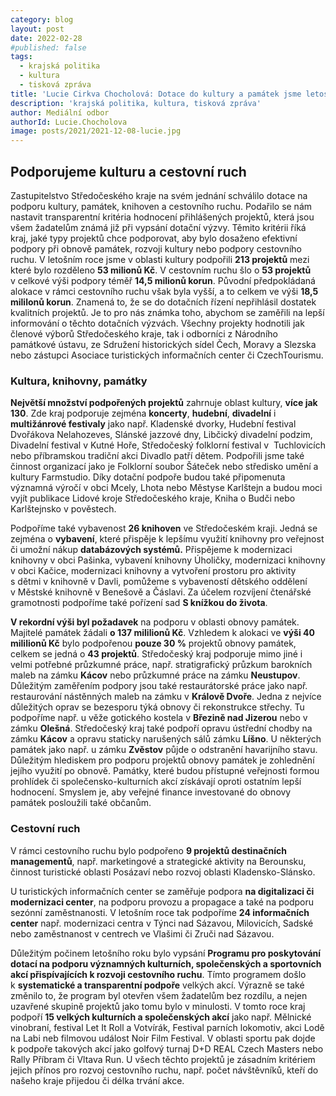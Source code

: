 ```yaml
---
category: blog
layout: post
date: 2022-02-28
#published: false
tags: 
  - krajská politika
  - kultura
  - tisková zpráva
title: 'Lucie Cirkva Chocholová: Dotace do kultury a památek jsme letos rozdělili již v únoru!'
description: 'krajská politika, kultura, tisková zpráva'
author: Mediální odbor
authorId: Lucie.Chocholova
image: posts/2021/2021-12-08-lucie.jpg
---
```


## Podporujeme kulturu a cestovní ruch
Zastupitelstvo Středočeského kraje na svém jednání schválilo dotace na podporu kultury, památek, knihoven a cestovního ruchu. Podařilo se nám nastavit transparentní kritéria 
hodnocení přihlášených projektů, která jsou všem žadatelům známá již při vypsání dotační výzvy. Těmito kritérii říká kraj, jaké typy projektů chce podporovat, aby bylo dosaženo 
efektivní podpory při obnově památek, rozvoji kultury nebo podpory cestovního ruchu. V letošním roce jsme v oblasti kultury podpořili **213 projektů** mezi které bylo rozděleno 
**53 milionů Kč**. V cestovním ruchu šlo o **53 projektů** v celkové výši podpory téměř **14,5 milionů korun**. Původní předpokládaná alokace v rámci cestovního ruchu však byla vyšší, 
a to celkem ve výši **18,5 mililonů korun**. Znamená to, že se do dotačních řízení nepřihlásil dostatek kvalitních projektů. Je to pro nás známka toho, abychom se zaměřili na lepší 
informování o těchto dotačních výzvách. Všechny projekty hodnotili jak členové výborů Středočeského kraje, tak i odborníci z Národního památkové ústavu, ze Sdružení 
historických sídel Čech, Moravy a Slezska nebo zástupci Asociace turistických informačních center či CzechTourismu. 

### Kultura, knihovny, památky
**Největší množství podpořených projektů** zahrnuje oblast kultury, **více jak 130**. Zde kraj podporuje zejména **koncerty**, **hudební**, **divadelní** i **multižánrové festivaly** jako např. 
Kladenské dvorky, Hudební festival Dvořákova Nelahozeves, Slánské jazzové dny, Libčický divadelní podzim, Divadelní festival v Kutné Hoře, Středočeský folklorní festival v 
Tuchlovicích nebo příbramskou tradiční akci Divadlo patří dětem. Podpořili jsme také činnost organizací jako je Folklorní soubor Šáteček nebo středisko umění a kultury 
Farmstudio. Díky dotační podpoře budou také připomenuta významná výročí v obci Mcely, Lhota nebo Městyse Karlštejn a budou moci vyjít publikace Lidové kroje Středočeského kraje,
Kniha o Budči nebo Karlštejnsko v pověstech. 

Podpoříme také vybavenost **26 knihoven** ve Středočeském kraji. Jedná se zejména o **vybavení**, které přispěje k lepšímu využití knihovny pro veřejnost či umožní nákup **databázových 
systémů.** Přispějeme k modernizaci knihovny v obci Pašinka, vybavení knihovny Úholičky, modernizaci knihovny v obci Kačice, modernizaci knihovny a vytvoření prostoru pro aktivity 
s dětmi v knihovně v Davli, pomůžeme s vybaveností dětského oddělení v Městské knihovně v Benešově a Čáslavi. Za účelem rozvíjení čtenářské gramotnosti podpoříme také pořízení 
sad **S knížkou do života**. 

**V rekordní výši byl požadavek** na podporu v oblasti obnovy památek. Majitelé památek žádali **o 137 mililionů Kč**. Vzhledem k alokaci ve **výši 40 mililionů Kč** bylo podpořenou 
**pouze 30 %** projektů obnovy památek, celkem se jedná o **43 projektů**. Středočeský kraj podporuje mimo jiné i velmi potřebné průzkumné práce, např. stratigrafický průzkum barokních maleb na 
zámku **Kácov** nebo průzkumné práce na zámku **Neustupov**. Důležitým zaměřením podpory jsou také restaurátorské práce jako např. restaurování nástěnných maleb na zámku v **Králově Dvoře**. 
Jedna z nejvíce důležitých oprav se bezesporu týká obnovy či rekonstrukce střechy. Tu podpoříme např. u věže gotického kostela v **Březině nad Jizerou** nebo v zámku **Olešná**. 
Středočeský kraj také podpoří opravu ústřední chodby na zámku **Kácov** a opravu staticky narušených sálů zámku **Líšno**. U některých památek jako např. u zámku **Zvěstov** půjde o 
odstranění havarijního stavu. Důležitým hlediskem pro podporu projektů obnovy památek je zohlednění jejího využití po obnově. Památky, které budou přístupné veřejnosti formou 
prohlídek či společensko-kulturních akcí získávají oproti ostatním lepší hodnocení. Smyslem je, aby veřejné finance investované do obnovy památek posloužili také občanům.

### Cestovní ruch
V rámci cestovního ruchu bylo podpořeno **9 projektů destinačních managementů**, např. marketingové a strategické aktivity na Berounsku, činnost turistické oblasti Posázaví nebo 
rozvoj oblasti Kladensko-Slánsko. 

U turistických informačních center se zaměřuje podpora **na digitalizaci či modernizaci center**, na podporu provozu a propagace a také na podporu sezónní zaměstnanosti. V letošním 
roce tak podpoříme **24 informačních center** např. modernizaci centra v Týnci nad Sázavou, Milovicích, Sadské nebo zaměstnanost v centrech ve Vlašimi či Zruči nad Sázavou. 

Důležitým počinem letošního roku bylo vypsání **Programu pro poskytování dotací na podporu významných kulturních, společenských a sportovních akcí přispívajících k rozvoji 
cestovního ruchu**. Tímto programem došlo k **systematické a transparentní podpoře** velkých akcí. Výrazně se také změnilo to, že program byl otevřen všem žadatelům bez rozdílu, 
a nejen uzavřené skupině projektů jako tomu bylo v minulosti.  V tomto roce kraj podpoří **15 velkých kulturních a společenských akcí** jako např. Mělnické vinobraní, festival 
Let It Roll a Votvírák, Festival parních lokomotiv, akci Lodě na Labi neb filmovou událost Noir Film Festival. V oblasti sportu pak dojde k podpoře takových akcí jako golfový 
turnaj D+D REAL Czech Masters nebo Rally Příbram či Vltava Run. U všech těchto projektů je zásadním kritériem jejich přínos pro rozvoj cestovního ruchu, např. počet návštěvníků, 
kteří do našeho kraje přijedou či délka trvání akce. 




